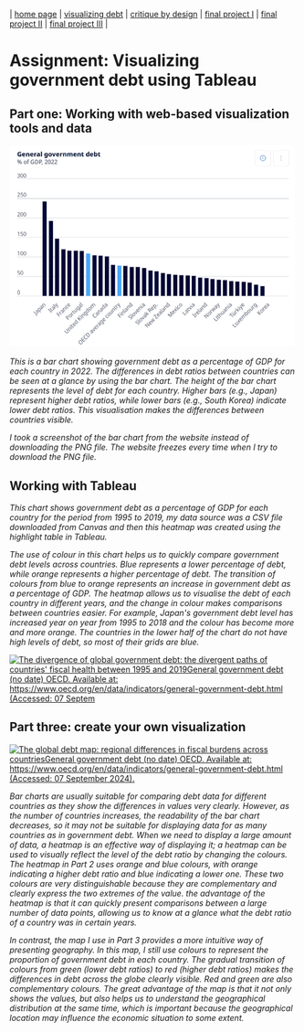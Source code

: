 | [home page](https://francesxliu.github.io/DataVizPorfolio/) | [visualizing debt](visualizing-government-debt) | [critique by design](critique-by-design) | [final project I](final-project-part-one) | [final project II](final-project-part-two) | [final project III](final-project-part-three) |

# Assignment: Visualizing government debt using Tableau

## Part one: Working with web-based visualization tools and data
<img src="A1 Part 1 Sreenshot.png" width="500"/>

_This is a bar chart showing government debt as a percentage of GDP for each country in 2022. The differences in debt ratios between countries can be seen at a glance by using the bar chart. The height of the bar chart represents the level of debt for each country. Higher bars (e.g., Japan) represent higher debt ratios, while lower bars (e.g., South Korea) indicate lower debt ratios. This visualisation makes the differences between countries visible._

_I took a screenshot of the bar chart from the website instead of downloading the PNG file. The website freezes every time when I try to download the PNG file._


## Working with Tableau

_This chart shows government debt as a percentage of GDP for each country for the period from 1995 to 2019, my data source was a CSV file downloaded from Canvas and then this heatmap was created using the highlight table in Tableau._

_The use of colour in this chart helps us to quickly compare government debt levels across countries. Blue represents a lower percentage of debt, while orange represents a higher percentage of debt. The transition of colours from blue to orange represents an increase in government debt as a percentage of GDP. The heatmap allows us to visualise the debt of each country in different years, and the change in colour makes comparisons between countries easier. For example, Japan's government debt level has increased year on year from 1995 to 2018 and the colour has become more and more orange. The countries in the lower half of the chart do not have high levels of debt, so most of their grids are blue._
<div class='tableauPlaceholder' id='viz1725983580701' style='position: relative'><noscript><a href='#'><img
                alt='The divergence of global government debt: the divergent paths of countries&#39; fiscal health between 1995 and 2019General government debt (no date) OECD. Available at: https:&#47;&#47;www.oecd.org&#47;en&#47;data&#47;indicators&#47;general-government-debt.html (Accessed: 07 Septem '
                src='https:&#47;&#47;public.tableau.com&#47;static&#47;images&#47;Ge&#47;Generalgovernmentdebt_17257480877540&#47;Generalgovernmentdebt&#47;1_rss.png'
                style='border: none' /></a></noscript><object class='tableauViz' style='display:none;'>
        <param name='host_url' value='https%3A%2F%2Fpublic.tableau.com%2F' />
        <param name='embed_code_version' value='3' />
        <param name='site_root' value='' />
        <param name='name' value='Generalgovernmentdebt_17257480877540&#47;Generalgovernmentdebt' />
        <param name='tabs' value='no' />
        <param name='toolbar' value='yes' />
        <param name='static_image'
            value='https:&#47;&#47;public.tableau.com&#47;static&#47;images&#47;Ge&#47;Generalgovernmentdebt_17257480877540&#47;Generalgovernmentdebt&#47;1.png' />
        <param name='animate_transition' value='yes' />
        <param name='display_static_image' value='yes' />
        <param name='display_spinner' value='yes' />
        <param name='display_overlay' value='yes' />
        <param name='display_count' value='yes' />
        <param name='language' value='en-US' />
        <param name='filter' value='publish=yes' />
    </object></div>
<script type='text/javascript'>
    var divElement = document.getElementById('viz1725983580701');
    var vizElement = divElement.getElementsByTagName('object')[0];
    vizElement.style.width = '100%';
    vizElement.style.height = (divElement.offsetWidth * 0.75) + 'px';
    var scriptElement = document.createElement('script');
    scriptElement.src = 'https://public.tableau.com/javascripts/api/viz_v1.js';
    vizElement.parentNode.insertBefore(scriptElement, vizElement);                
</script>

## Part three: create your own visualization
<div class='tableauPlaceholder' id='viz1725983651255' style='position: relative'><noscript><a href='#'><img
                alt='The global debt map: regional differences in fiscal burdens across countriesGeneral government debt (no date) OECD. Available at: https:&#47;&#47;www.oecd.org&#47;en&#47;data&#47;indicators&#47;general-government-debt.html (Accessed: 07 September 2024).  '
                src='https:&#47;&#47;public.tableau.com&#47;static&#47;images&#47;Ge&#47;Generalgovernmentdebt-Map&#47;Generalgovernmentdebt-map&#47;1_rss.png'
                style='border: none' /></a></noscript><object class='tableauViz' style='display:none;'>
        <param name='host_url' value='https%3A%2F%2Fpublic.tableau.com%2F' />
        <param name='embed_code_version' value='3' />
        <param name='site_root' value='' />
        <param name='name' value='Generalgovernmentdebt-Map&#47;Generalgovernmentdebt-map' />
        <param name='tabs' value='no' />
        <param name='toolbar' value='yes' />
        <param name='static_image'
            value='https:&#47;&#47;public.tableau.com&#47;static&#47;images&#47;Ge&#47;Generalgovernmentdebt-Map&#47;Generalgovernmentdebt-map&#47;1.png' />
        <param name='animate_transition' value='yes' />
        <param name='display_static_image' value='yes' />
        <param name='display_spinner' value='yes' />
        <param name='display_overlay' value='yes' />
        <param name='display_count' value='yes' />
        <param name='language' value='en-US' />
        <param name='filter' value='publish=yes' />
    </object></div>
<script type='text/javascript'>
    var divElement = document.getElementById('viz1725983651255');
    var vizElement = divElement.getElementsByTagName('object')[0];
    vizElement.style.width = '100%';
    vizElement.style.height = (divElement.offsetWidth * 0.75) + 'px';
    var scriptElement = document.createElement('script');
    scriptElement.src = 'https://public.tableau.com/javascripts/api/viz_v1.js';
    vizElement.parentNode.insertBefore(scriptElement, vizElement);                
</script>

_Bar charts are usually suitable for comparing debt data for different countries as they show the differences in values very clearly. However, as the number of countries increases, the readability of the bar chart decreases, so it may not be suitable for displaying data for as many countries as in government debt. When we need to display a large amount of data, a heatmap is an effective way of displaying it; a heatmap can be used to visually reflect the level of the debt ratio by changing the colours. The heatmap in Part 2 uses orange and blue colours, with orange indicating a higher debt ratio and blue indicating a lower one. These two colours are very distinguishable because they are complementary and clearly express the two extremes of the value. the advantage of the heatmap is that it can quickly present comparisons between a large number of data points, allowing us to know at a glance what the debt ratio of a country was in certain years._

_In contrast, the map I use in Part 3 provides a more intuitive way of presenting geography. In this map, I still use colours to represent the proportion of government debt in each country. The gradual transition of colours from green (lower debt ratios) to red (higher debt ratios) makes the differences in debt across the globe clearly visible. Red and green are also complementary colours. The great advantage of the map is that it not only shows the values, but also helps us to understand the geographical distribution at the same time, which is important because the geographical location may influence the economic situation to some extent._



